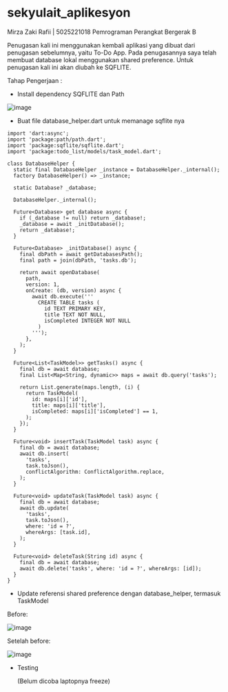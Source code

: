 # sekyulait_aplikesyon

Mirza Zaki Rafii | 5025221018
Pemrograman Perangkat Bergerak B

Penugasan kali ini menggunakan kembali aplikasi yang dibuat dari penugasan sebelumnya, yaitu To-Do App. Pada penugasannya saya telah membuat database lokal menggunakan shared preference. Untuk penugasan kali ini akan diubah ke SQFLITE.

Tahap Pengerjaan :

- Install dependency SQFLITE dan Path

![image](https://github.com/user-attachments/assets/22fa9f73-eabf-4ba4-8262-0ebb5b1d0868)

- Buat file database_helper.dart untuk memanage sqflite nya

```
import 'dart:async';
import 'package:path/path.dart';
import 'package:sqflite/sqflite.dart';
import 'package:todo_list/models/task_model.dart';

class DatabaseHelper {
  static final DatabaseHelper _instance = DatabaseHelper._internal();
  factory DatabaseHelper() => _instance;

  static Database? _database;

  DatabaseHelper._internal();

  Future<Database> get database async {
    if (_database != null) return _database!;
    _database = await _initDatabase();
    return _database!;
  }

  Future<Database> _initDatabase() async {
    final dbPath = await getDatabasesPath();
    final path = join(dbPath, 'tasks.db');

    return await openDatabase(
      path,
      version: 1,
      onCreate: (db, version) async {
        await db.execute('''
          CREATE TABLE tasks (
            id TEXT PRIMARY KEY,
            title TEXT NOT NULL,
            isCompleted INTEGER NOT NULL
          )
        ''');
      },
    );
  }

  Future<List<TaskModel>> getTasks() async {
    final db = await database;
    final List<Map<String, dynamic>> maps = await db.query('tasks');

    return List.generate(maps.length, (i) {
      return TaskModel(
        id: maps[i]['id'],
        title: maps[i]['title'],
        isCompleted: maps[i]['isCompleted'] == 1,
      );
    });
  }

  Future<void> insertTask(TaskModel task) async {
    final db = await database;
    await db.insert(
      'tasks',
      task.toJson(),
      conflictAlgorithm: ConflictAlgorithm.replace,
    );
  }

  Future<void> updateTask(TaskModel task) async {
    final db = await database;
    await db.update(
      'tasks',
      task.toJson(),
      where: 'id = ?',
      whereArgs: [task.id],
    );
  }

  Future<void> deleteTask(String id) async {
    final db = await database;
    await db.delete('tasks', where: 'id = ?', whereArgs: [id]);
  }
}

```
  
- Update referensi shared preference dengan database_helper, termasuk TaskModel

Before:

![image](https://github.com/user-attachments/assets/06bde279-460a-49e4-b052-004778ae5915)

Setelah before:

![image](https://github.com/user-attachments/assets/45453cc5-0e73-4248-8462-4075cbb9b929)

- Testing

  (Belum dicoba laptopnya freeze)
